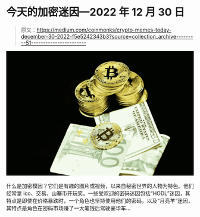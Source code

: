 # 今天的加密迷因—2022 年 12 月 30 日

> 原文：<https://medium.com/coinmonks/crypto-memes-today-december-30-2022-f5e5242343b3?source=collection_archive---------51----------------------->

![](img/9ea990e0d1bc3011ceb082b7d2e0d8f0.png)

什么是加密模因？它们是有趣的图片或视频，以来自秘密世界的人物为特色。他们经常拿 ico、交易、山寨币开玩笑。一些受欢迎的密码迷因包括“HODL”迷因，其特点是即使在价格暴跌时，一个角色也坚持使用他们的密码，以及“月亮羊”迷因，其特点是角色在密码市场赚了一大笔钱后驾驶豪华车…
